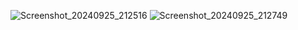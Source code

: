 ![Screenshot_20240925_212516](https://github.com/user-attachments/assets/c2460d1d-7b2f-4243-92ff-86a7e92b78c5)
![Screenshot_20240925_212749](https://github.com/user-attachments/assets/a864f7b1-ffc6-4a02-8a0a-c94745c249c7)
